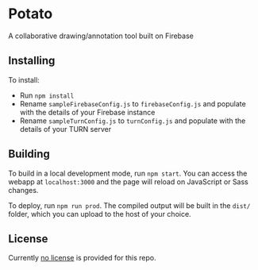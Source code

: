 # Potato

A collaborative drawing/annotation tool built on Firebase

## Installing

To install:

* Run `npm install`
* Rename `sampleFirebaseConfig.js` to `firebaseConfig.js` and populate with the details of your Firebase instance
* Rename `sampleTurnConfig.js` to `turnConfig.js` and populate with the details of your TURN server

## Building

To build in a local development mode, run `npm start`. You can access the webapp at `localhost:3000` and the page will reload on JavaScript or Sass changes.

To deploy, run `npm run prod`. The compiled output will be built in the `dist/` folder, which you can upload to the host of your choice.


## License

Currently [no license](https://choosealicense.com/no-license/) is provided for this repo.
